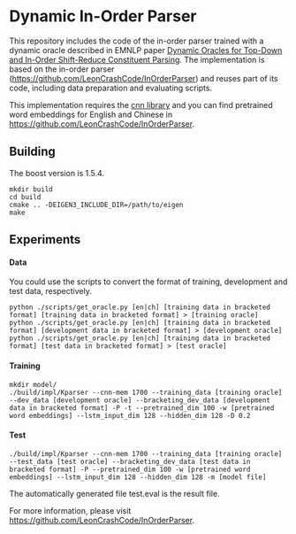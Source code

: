 # Dynamic In-Order Parser
This repository includes the code of the in-order parser trained with a dynamic oracle described in EMNLP paper [Dynamic Oracles for Top-Down and In-Order Shift-Reduce Constituent Parsing](https://github.com/danifg/Dynamic-InOrderParser). The implementation is based on the in-order parser (https://github.com/LeonCrashCode/InOrderParser) and reuses part of its code, including data preparation and evaluating scripts.

This implementation requires the [cnn library](https://github.com/clab/cnn-v1) and you can find pretrained word embeddings for English and Chinese in https://github.com/LeonCrashCode/InOrderParser. 

## Building
The boost version is 1.5.4.

    mkdir build
    cd build
    cmake .. -DEIGEN3_INCLUDE_DIR=/path/to/eigen
    make

## Experiments

#### Data

You could use the scripts to convert the format of training, development and test data, respectively.

    python ./scripts/get_oracle.py [en|ch] [training data in bracketed format] [training data in bracketed format] > [training oracle]
    python ./scripts/get_oracle.py [en|ch] [training data in bracketed format] [development data in bracketed format] > [development oracle]   
    python ./scripts/get_oracle.py [en|ch] [training data in bracketed format] [test data in bracketed format] > [test oracle]

#### Training

    mkdir model/
    ./build/impl/Kparser --cnn-mem 1700 --training_data [training oracle] --dev_data [development oracle] --bracketing_dev_data [development data in bracketed format] -P -t --pretrained_dim 100 -w [pretrained word embeddings] --lstm_input_dim 128 --hidden_dim 128 -D 0.2

#### Test
    
    ./build/impl/Kparser --cnn-mem 1700 --training_data [training oracle] --test_data [test oracle] --bracketing_dev_data [test data in bracketed format] -P --pretrained_dim 100 -w [pretrained word embeddings] --lstm_input_dim 128 --hidden_dim 128 -m [model file]

The automatically generated file test.eval is the result file.

For more information, please visit https://github.com/LeonCrashCode/InOrderParser.
